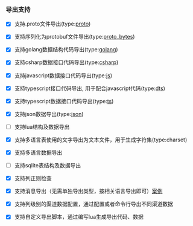 ### 导出支持

- [x] [](#proto)支持.proto文件导出(type:[proto](../gen/all.proto))

- [x] [](#proto_bytes)支持序列化为protobuf文件导出(type:[proto_bytes](../gen/user.bytes))

- [x] [](#golang)支持golang数据结构代码导出(type:[golang](../gen/DataMode.pb.go))

- [x] [](#csharp)支持csharp数据接口代码导出(type:[csharp](../gen/DataMode.cs))

- [x] [](#js)支持javascript数据接口代码导出(type:[js](../gen/data_mode.js))

- [x] [](#dts)支持typescript接口代码导出, 用于配合javascript代码(type:[dts](../gen/data_mode.d.ts))

- [x] [](#ts)支持typescript数据接口代码导出(type:[ts](../gen/data_mode.ts))

- [x] [](#json)支持json数据导出(type:[json](../gen/User.json))

- [ ] [](#lua)支持lua结构及数据导出

- [x] [](#charset)支持多语言表使用的文字导出为文本文件，用于生成字符集(type:charset)

- [x] [](#i18n)支持多语言数据导出

- [ ] [](#sqlite)支持sqlite表结构及数据导出

- [x] [](#regex)支持列正则检查
  
- [x] [](#message)支持消息导出（无需单独导出类型，按相关语言导出即可）[案例](../gen/message.go)

- [x] [](#channel)支持列级别的渠道数据配置，通过配置或者命令行导出不同渠道数据

- [x] [](#custom)支持自定义导出脚本，通过编写lua生成导出代码、数据